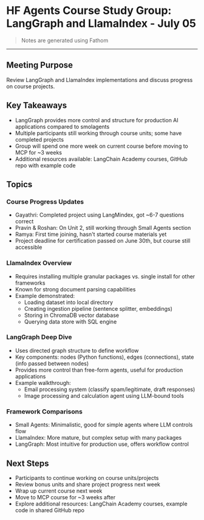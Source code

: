 # HF Agents Course Study Group: LangGraph and LlamaIndex - July 05

> Notes are generated using Fathom

---
## Meeting Purpose

Review LangGraph and LlamaIndex implementations and discuss progress on course projects.

## Key Takeaways

  - LangGraph provides more control and structure for production AI applications compared to smolagents
  - Multiple participants still working through course units; some have completed projects
  - Group will spend one more week on current course before moving to MCP for ~3 weeks
  - Additional resources available: LangChain Academy courses, GitHub repo with example code

## Topics

### Course Progress Updates

  - Gayathri: Completed project using LangMindex, got ~6-7 questions correct
  - Pravin & Roshan: On Unit 2, still working through Small Agents section
  - Ramya: First time joining, hasn't started course materials yet
  - Project deadline for certification passed on June 30th, but course still accessible

### LlamaIndex Overview

  - Requires installing multiple granular packages vs. single install for other frameworks
  - Known for strong document parsing capabilities
  - Example demonstrated:
      - Loading dataset into local directory
      - Creating ingestion pipeline (sentence splitter, embeddings)
      - Storing in ChromaDB vector database
      - Querying data store with SQL engine

### LangGraph Deep Dive

  - Uses directed graph structure to define workflow
  - Key components: nodes (Python functions), edges (connections), state (info passed between nodes)
  - Provides more control than free-form agents, useful for production applications
  - Example walkthrough:
      - Email processing system (classify spam/legitimate, draft responses)
      - Image processing and calculation agent using LLM-bound tools

### Framework Comparisons

  - Small Agents: Minimalistic, good for simple agents where LLM controls flow
  - LlamaIndex: More mature, but complex setup with many packages
  - LangGraph: Most intuitive for production use, offers workflow control

## Next Steps

  - Participants to continue working on course units/projects
  - Review bonus units and share project progress next week
  - Wrap up current course next week
  - Move to MCP course for ~3 weeks after
  - Explore additional resources: LangChain Academy courses, example code in shared GitHub repo
